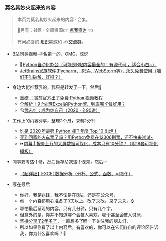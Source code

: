 ### 莫名其妙火起来的内容



> 本页为莫名其妙火起来的内容 · 合集。
>
> 🎯另有：社区 · 全部资源👉 [点我直达](https://blog.csdn.net/weixin_42321517/article/details/113122547) 👈
>
> 有问必答的 [知识星球](https://mp.weixin.qq.com/s/PXNVFNsjAOgCmQ6QGalJPw)和 ✍️[交流群](https://mp.weixin.qq.com/s/wx-JkgOUoJhb-7ZESxl93w)，



- B站同类视频-排名第一的，OMG，惊讶
  - 🎁[Python自动化办公（可能是B站内容最全的！有源代码 ，适合小白~）](https://www.bilibili.com/video/BV1y54y1i78U)
  - [JetBrains家族软件(Pycharm、IDEA、WebStorm等)，永久免费使用（咱们不叫破解，好吗？）](https://www.bilibili.com/video/BV1zK411u7tb)



- 身边大佬推荐我的，我只是转发了一下，然后🚀
  - [重磅 ！微软官方出了免费 Python 视频教程](https://mp.weixin.qq.com/s/T7z8HUG4GRMgYuQ6qtuR2A)
  - [全解析！*9个*处理Excel的Python*库*，到底哪*个*最好用？](http://mp.weixin.qq.com/s?__biz=MzI2Nzg5MjgyNg==&mid=2247489016&idx=1&sn=189adc7795cebc6e71543d6bbeebb735&chksm=eaf6b4cddd813ddb53f2db0e1e901e293569b2292179801dc73223799e5ea90d4dfe049b30a9#rd)
  - 💘[武志红：成为你自己（2020 · 全90讲）](https://www.bilibili.com/video/BV1mi4y1j7DF)



- 工作上的内容分享，整理2个月，录制2分钟
  - [谁是 2020 年最强 Python *库*？年度 Top 10 出炉！](http://mp.weixin.qq.com/s?__biz=MzI2Nzg5MjgyNg==&mid=2247488831&idx=1&sn=52b78dfc600a9ad4c0c72e43229c9e25&chksm=eaf6b40add813d1c929fa06c0d9df9781f99d8ca28a59f8698c3450d0459cfc30872aaf6b506#rd)
  - [买到回家的火车票了吗？用Python免费在12306刷票，还不快来试试~](http://mp.weixin.qq.com/s?__biz=MzI2Nzg5MjgyNg==&mid=2247488665&idx=1&sn=e227f4a916cb7149b8a7bad8ff952bb1&chksm=eaf6b5acdd813cbae215fbc5d0c5ad92db762be876c8453667e6f6e224985b35058fff99f79f#rd)
  - ⏩[内幕 | 报价上万的大屏数据可视化，成本只有10分钟？（附18套可视化模板）](https://www.bilibili.com/video/BV1Kz4y1r76w)



- 同事要考这个证，然后推荐给我这个视频，然后📈
  - [【超详细】EXCEL数据分析（分析、公式、函数、可视化）](https://www.bilibili.com/video/BV195411t7vN)



- 写在最后
  - 你好，我是兆锋，我不论是在[B站](https://space.bilibili.com/259649365)、还是在[公众号](https://mp.weixin.qq.com/s/H3us6_7wg2QspGZfGtfDZw)，
  - 每一个内容都用心准备了3天以上，改了又改，录了又录，⌚
  - 哪怕最后呈现的内容，只有几分钟，只有几个字，
  - 但意外的是，你并不知道哪个会被人喜欢，哪个甚至会被人讨厌，
  - [坚持分享了2年多了](http://t.cn/A649A0Hp)，一直想多了解一下关注我的朋友们，
  - 所以如果你看了以上内容后，有喜欢的，你可以在它们各自的评论区告诉我，你为什么喜欢吗？🎯